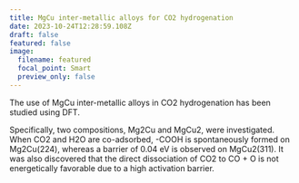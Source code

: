 ```yaml
---
title: MgCu inter-metallic alloys for CO2 hydrogenation
date: 2023-10-24T12:28:59.108Z
draft: false
featured: false
image:
  filename: featured
  focal_point: Smart
  preview_only: false
---
```

The use of MgCu inter-metallic alloys in CO2 hydrogenation has been studied using DFT.

Specifically, two compositions, Mg2Cu and MgCu2, were investigated. When CO2 and H2O are co-adsorbed, -COOH is spontaneously formed on Mg2Cu(224), whereas a barrier of 0.04 eV is observed on MgCu2(311). It was also discovered that the direct dissociation of CO2 to CO + O is not energetically favorable due to a high activation barrier.